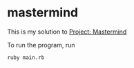 # mastermind
<p>This is my solution to <a href="https://www.theodinproject.com/paths/full-stack-ruby-on-rails/courses/ruby-programming/lessons/mastermind">Project: Mastermind</a></p>
<p>To run the program, run</p>
<code>ruby main.rb</code>
